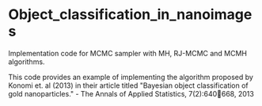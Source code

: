 # Object_classification_in_nanoimages
Implementation code for MCMC sampler with MH, RJ-MCMC and MCMH algorithms.

This code provides an example of implementing the algorithm proposed by Konomi et. al (2013) in their article titled "Bayesian object classification of gold nanoparticles." - The Annals of Applied Statistics, 7(2):640668, 2013
